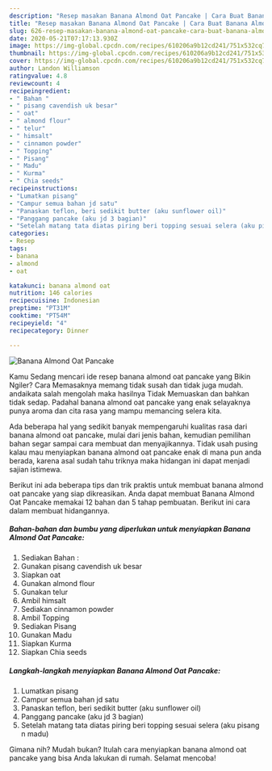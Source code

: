 ```yaml
---
description: "Resep masakan Banana Almond Oat Pancake | Cara Buat Banana Almond Oat Pancake Yang Enak Banget"
title: "Resep masakan Banana Almond Oat Pancake | Cara Buat Banana Almond Oat Pancake Yang Enak Banget"
slug: 626-resep-masakan-banana-almond-oat-pancake-cara-buat-banana-almond-oat-pancake-yang-enak-banget
date: 2020-05-21T07:17:13.930Z
image: https://img-global.cpcdn.com/recipes/610206a9b12cd241/751x532cq70/banana-almond-oat-pancake-foto-resep-utama.jpg
thumbnail: https://img-global.cpcdn.com/recipes/610206a9b12cd241/751x532cq70/banana-almond-oat-pancake-foto-resep-utama.jpg
cover: https://img-global.cpcdn.com/recipes/610206a9b12cd241/751x532cq70/banana-almond-oat-pancake-foto-resep-utama.jpg
author: Landon Williamson
ratingvalue: 4.8
reviewcount: 4
recipeingredient:
- " Bahan "
- " pisang cavendish uk besar"
- " oat"
- " almond flour"
- " telur"
- " himsalt"
- " cinnamon powder"
- " Topping"
- " Pisang"
- " Madu"
- " Kurma"
- " Chia seeds"
recipeinstructions:
- "Lumatkan pisang"
- "Campur semua bahan jd satu"
- "Panaskan teflon, beri sedikit butter (aku sunflower oil)"
- "Panggang pancake (aku jd 3 bagian)"
- "Setelah matang tata diatas piring beri topping sesuai selera (aku pisang n madu)"
categories:
- Resep
tags:
- banana
- almond
- oat

katakunci: banana almond oat 
nutrition: 146 calories
recipecuisine: Indonesian
preptime: "PT31M"
cooktime: "PT54M"
recipeyield: "4"
recipecategory: Dinner

---
```



![Banana Almond Oat Pancake](https://img-global.cpcdn.com/recipes/610206a9b12cd241/751x532cq70/banana-almond-oat-pancake-foto-resep-utama.jpg)

Kamu Sedang mencari ide resep banana almond oat pancake yang Bikin Ngiler? Cara Memasaknya memang tidak susah dan tidak juga mudah. andaikata salah mengolah maka hasilnya Tidak Memuaskan dan bahkan tidak sedap. Padahal banana almond oat pancake yang enak selayaknya punya aroma dan cita rasa yang mampu memancing selera kita.



Ada beberapa hal yang sedikit banyak mempengaruhi kualitas rasa dari banana almond oat pancake, mulai dari jenis bahan, kemudian pemilihan bahan segar sampai cara membuat dan menyajikannya. Tidak usah pusing kalau mau menyiapkan banana almond oat pancake enak di mana pun anda berada, karena asal sudah tahu triknya maka hidangan ini dapat menjadi sajian istimewa.


Berikut ini ada beberapa tips dan trik praktis untuk membuat banana almond oat pancake yang siap dikreasikan. Anda dapat membuat Banana Almond Oat Pancake memakai 12 bahan dan 5 tahap pembuatan. Berikut ini cara dalam membuat hidangannya.

<!--inarticleads1-->

##### Bahan-bahan dan bumbu yang diperlukan untuk menyiapkan Banana Almond Oat Pancake:

1. Sediakan  Bahan :
1. Gunakan  pisang cavendish uk besar
1. Siapkan  oat
1. Gunakan  almond flour
1. Gunakan  telur
1. Ambil  himsalt
1. Sediakan  cinnamon powder
1. Ambil  Topping
1. Sediakan  Pisang
1. Gunakan  Madu
1. Siapkan  Kurma
1. Siapkan  Chia seeds




<!--inarticleads2-->

##### Langkah-langkah menyiapkan Banana Almond Oat Pancake:

1. Lumatkan pisang
1. Campur semua bahan jd satu
1. Panaskan teflon, beri sedikit butter (aku sunflower oil)
1. Panggang pancake (aku jd 3 bagian)
1. Setelah matang tata diatas piring beri topping sesuai selera (aku pisang n madu)




Gimana nih? Mudah bukan? Itulah cara menyiapkan banana almond oat pancake yang bisa Anda lakukan di rumah. Selamat mencoba!
